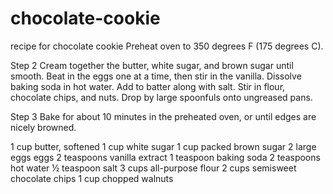 # chocolate-cookie
recipe for chocolate cookie
Preheat oven to 350 degrees F (175 degrees C).

Step 2
Cream together the butter, white sugar, and brown sugar until smooth. Beat in the eggs one at a time, then stir in the vanilla. Dissolve baking soda in hot water. Add to batter along with salt. Stir in flour, chocolate chips, and nuts. Drop by large spoonfuls onto ungreased pans.

Step 3
Bake for about 10 minutes in the preheated oven, or until edges are nicely browned.

1 cup butter, softened 
1 cup white sugar 
1 cup packed brown sugar
2 large eggs eggs
2 teaspoons vanilla extract
1 teaspoon baking soda
2 teaspoons hot water
½ teaspoon salt
3 cups all-purpose flour 
2 cups semisweet chocolate chips
1 cup chopped walnuts
